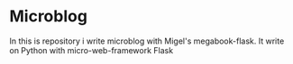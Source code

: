 # Microblog
In this is repository i write microblog with Migel's megabook-flask.
It write on Python with micro-web-framework Flask
